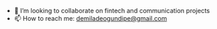 
- 👯 I’m looking to collaborate on fintech and communication projects
- 📫 How to reach me: demiladeogundipe@gmail.com

